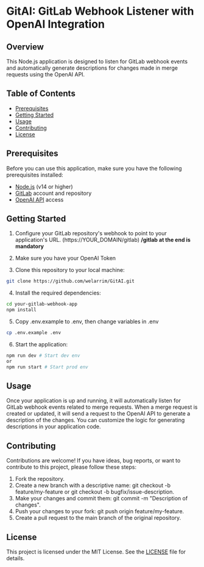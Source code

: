 # GitAI: GitLab Webhook Listener with OpenAI Integration

## Overview

This Node.js application is designed to listen for GitLab webhook events and automatically generate descriptions for changes made in merge requests using the OpenAI API.

## Table of Contents

- [Prerequisites](#prerequisites)
- [Getting Started](#getting-started)
- [Usage](#usage)
- [Contributing](#contributing)
- [License](#license)

## Prerequisites

Before you can use this application, make sure you have the following prerequisites installed:

- [Node.js](https://nodejs.org/) (v14 or higher)
- [GitLab](https://gitlab.com/) account and repository
- [OpenAI API](https://beta.openai.com/signup/) access

## Getting Started

1. Configure your GitLab repository's webhook to point to your application's URL. (https://YOUR_DOMAIN/gitlab) **/gitlab at the end is mandatory**

2. Make sure you have your OpenAI Token

3. Clone this repository to your local machine:

  ```bash
  git clone https://github.com/welarrim/GitAI.git
  ```

4. Install the required dependencies:

  ```bash
  cd your-gitlab-webhook-app
  npm install
  ```

5. Copy .env.example to .env, then change variables in .env

  ```bash
  cp .env.example .env
  ```

6. Start the application:

  ```bash
  npm run dev # Start dev env
  or
  npm run start # Start prod env
  ```

## Usage

Once your application is up and running, it will automatically listen for GitLab webhook events related to merge requests. When a merge request is created or updated, it will send a request to the OpenAI API to generate a description of the changes. You can customize the logic for generating descriptions in your application code.

## Contributing

Contributions are welcome! If you have ideas, bug reports, or want to contribute to this project, please follow these steps:

1. Fork the repository.
2. Create a new branch with a descriptive name: git checkout -b feature/my-feature or git checkout -b bugfix/issue-description.
3. Make your changes and commit them: git commit -m "Description of changes".
4. Push your changes to your fork: git push origin feature/my-feature.
5. Create a pull request to the main branch of the original repository.

## License

This project is licensed under the MIT License. See the [LICENSE](./LICENSE.md) file for details.

